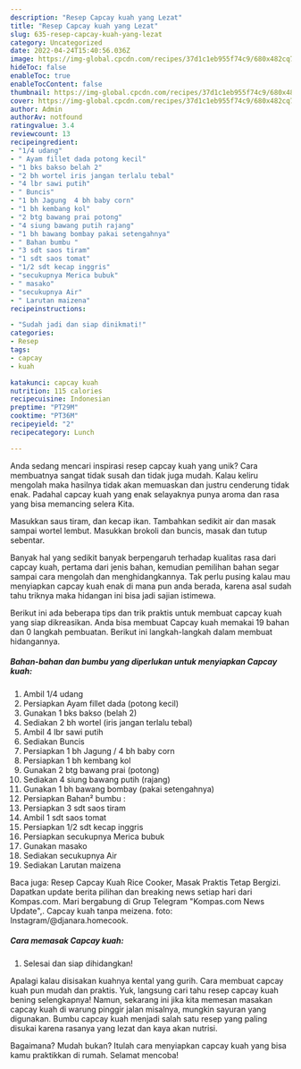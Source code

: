 ```yaml
---
description: "Resep Capcay kuah yang Lezat"
title: "Resep Capcay kuah yang Lezat"
slug: 635-resep-capcay-kuah-yang-lezat
category: Uncategorized
date: 2022-04-24T15:40:56.036Z
image: https://img-global.cpcdn.com/recipes/37d1c1eb955f74c9/680x482cq70/capcay-kuah-foto-resep-utama.jpg
hideToc: false
enableToc: true
enableTocContent: false
thumbnail: https://img-global.cpcdn.com/recipes/37d1c1eb955f74c9/680x482cq70/capcay-kuah-foto-resep-utama.jpg
cover: https://img-global.cpcdn.com/recipes/37d1c1eb955f74c9/680x482cq70/capcay-kuah-foto-resep-utama.jpg
author: Admin
authorAv: notfound
ratingvalue: 3.4
reviewcount: 13
recipeingredient:
- "1/4 udang"
- " Ayam fillet dada potong kecil"
- "1 bks bakso belah 2"
- "2 bh wortel iris jangan terlalu tebal"
- "4 lbr sawi putih"
- " Buncis"
- "1 bh Jagung  4 bh baby corn"
- "1 bh kembang kol"
- "2 btg bawang prai potong"
- "4 siung bawang putih rajang"
- "1 bh bawang bombay pakai setengahnya"
- " Bahan bumbu "
- "3 sdt saos tiram"
- "1 sdt saos tomat"
- "1/2 sdt kecap inggris"
- "secukupnya Merica bubuk"
- " masako"
- "secukupnya Air"
- " Larutan maizena"
recipeinstructions:

- "Sudah jadi dan siap dinikmati!"
categories:
- Resep
tags:
- capcay
- kuah

katakunci: capcay kuah 
nutrition: 115 calories
recipecuisine: Indonesian
preptime: "PT29M"
cooktime: "PT36M"
recipeyield: "2"
recipecategory: Lunch

---
```





Anda sedang mencari inspirasi resep capcay kuah yang unik? Cara membuatnya sangat tidak susah dan tidak juga mudah. Kalau keliru mengolah maka hasilnya tidak akan memuaskan dan justru cenderung tidak enak. Padahal capcay kuah yang enak selayaknya punya aroma dan rasa yang bisa memancing selera Kita.





Masukkan saus tiram, dan kecap ikan. Tambahkan sedikit air dan masak sampai wortel lembut. Masukkan brokoli dan buncis, masak dan tutup sebentar.

Banyak hal yang sedikit banyak berpengaruh terhadap kualitas rasa dari capcay kuah, pertama dari jenis bahan, kemudian pemilihan bahan segar sampai cara mengolah dan menghidangkannya. Tak perlu pusing kalau mau menyiapkan capcay kuah enak di mana pun anda berada, karena asal sudah tahu triknya maka hidangan ini bisa jadi sajian istimewa.






Berikut ini ada beberapa tips dan trik praktis untuk membuat capcay kuah yang siap dikreasikan. Anda bisa membuat Capcay kuah memakai 19 bahan dan 0 langkah pembuatan. Berikut ini langkah-langkah dalam membuat hidangannya.

<!--inarticleads1-->

##### Bahan-bahan dan bumbu yang diperlukan untuk menyiapkan Capcay kuah:

1. Ambil 1/4 udang
1. Persiapkan  Ayam fillet dada (potong kecil)
1. Gunakan 1 bks bakso (belah 2)
1. Sediakan 2 bh wortel (iris jangan terlalu tebal)
1. Ambil 4 lbr sawi putih
1. Sediakan  Buncis
1. Persiapkan 1 bh Jagung / 4 bh baby corn
1. Persiapkan 1 bh kembang kol
1. Gunakan 2 btg bawang prai (potong)
1. Sediakan 4 siung bawang putih (rajang)
1. Gunakan 1 bh bawang bombay (pakai setengahnya)
1. Persiapkan  Bahan² bumbu :
1. Persiapkan 3 sdt saos tiram
1. Ambil 1 sdt saos tomat
1. Persiapkan 1/2 sdt kecap inggris
1. Persiapkan secukupnya Merica bubuk
1. Gunakan  masako
1. Sediakan secukupnya Air
1. Sediakan  Larutan maizena


Baca juga: Resep Capcay Kuah Rice Cooker, Masak Praktis Tetap Bergizi. Dapatkan update berita pilihan dan breaking news setiap hari dari Kompas.com. Mari bergabung di Grup Telegram &#34;Kompas.com News Update&#34;,. Capcay kuah tanpa meizena. foto: Instagram/@djanara.homecook. 

<!--inarticleads2-->

##### Cara memasak Capcay kuah:


1. Selesai dan siap dihidangkan!

Apalagi kalau disisakan kuahnya kental yang gurih. Cara membuat capcay kuah pun mudah dan praktis. Yuk, langsung cari tahu resep capcay kuah bening selengkapnya! Namun, sekarang ini jika kita memesan masakan capcay kuah di warung pinggir jalan misalnya, mungkin sayuran yang digunakan. Bumbu capcay kuah menjadi salah satu resep yang paling disukai karena rasanya yang lezat dan kaya akan nutrisi. 

Bagaimana? Mudah bukan? Itulah cara menyiapkan capcay kuah yang bisa kamu praktikkan di rumah. Selamat mencoba!
